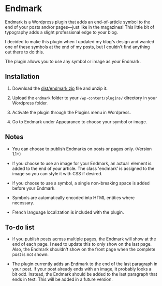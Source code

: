 # Endmark

Endmark is a Wordpress plugin that adds an end-of-article symbol to the end of your posts and/or pages—just like in the magazines! This little bit of typography adds a slight professional edge to your blog.

I decided to make this plugin when I updated my blog's design and wanted one of these symbols at the end of my posts, but I couldn't find anything out there to do this.

The plugin allows you to use any symbol or image as your Endmark.

## Installation

1. Download the [dist/endmark.zip](https://github.com/colintemple/endmark/raw/master/dist/endmark.zip) file and unzip it.

2. Upload the `endmark` folder to your `/wp-content/plugins/` directory in your Wordpress folder.

3. Activate the plugin through the Plugins menu in Wordpress.

4. Go to Endmark under Appearance to choose your symbol or image.

## Notes

- You can choose to publish Endmarks on posts or pages only. (Version 1.1+)

- If you choose to use an image for your Endmark, an actual <img> element is added to the end of your article. The class 'endmark' is assigned to the image so you can style it with CSS if desired.

- If you choose to use a symbol, a single non-breaking space is added before your Endmark.

- Symbols are automatically encoded into HTML entities where necessary.

- French language localization is included with the plugin.

## To-do list

- If you publish posts across multiple pages, the Endmark will show at the end of each page. I need to update this to only show on the last page. Also, the Endmark shouldn't show on the front page when the complete post is not shown.

- The plugin currently adds an Endmark to the end of the last paragraph in your post. If your post already ends with an image, it probably looks a bit odd. Instead, the Endmark should be added to the last paragraph that ends in text. This will be added in a future version.
